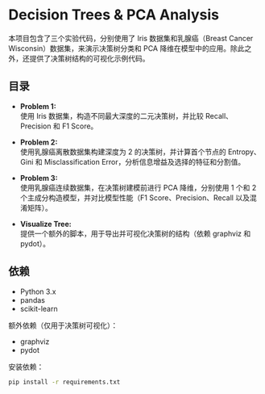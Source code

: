 # Decision Trees & PCA Analysis

本项目包含了三个实验代码，分别使用了 Iris 数据集和乳腺癌（Breast Cancer Wisconsin）数据集，来演示决策树分类和 PCA 降维在模型中的应用。除此之外，还提供了决策树结构的可视化示例代码。

## 目录

- **Problem 1:**  
  使用 Iris 数据集，构造不同最大深度的二元决策树，并比较 Recall、Precision 和 F1 Score。
  
- **Problem 2:**  
  使用乳腺癌离散数据集构建深度为 2 的决策树，并计算首个节点的 Entropy、Gini 和 Misclassification Error，分析信息增益及选择的特征和分割值。
  
- **Problem 3:**  
  使用乳腺癌连续数据集，在决策树建模前进行 PCA 降维，分别使用 1 个和 2 个主成分构造模型，并对比模型性能（F1 Score、Precision、Recall 以及混淆矩阵）。
  
- **Visualize Tree:**  
  提供一个额外的脚本，用于导出并可视化决策树的结构（依赖 graphviz 和 pydot）。

## 依赖

- Python 3.x
- pandas
- scikit-learn

额外依赖（仅用于决策树可视化）：
- graphviz
- pydot

安装依赖：

```bash
pip install -r requirements.txt
